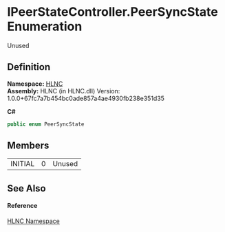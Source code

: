 # IPeerStateController.PeerSyncState Enumeration


Unused



## Definition
**Namespace:** <a href="N_HLNC">HLNC</a>  
**Assembly:** HLNC (in HLNC.dll) Version: 1.0.0+67fc7a7b454bc0ade857a4ae4930fb238e351d35

**C#**
``` C#
public enum PeerSyncState
```



## Members
<table>
<tr>
<td>INITIAL</td>
<td>0</td>
<td>Unused</td></tr>
</table>

## See Also


#### Reference
<a href="N_HLNC">HLNC Namespace</a>  
